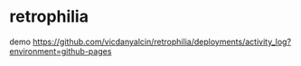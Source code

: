 # retrophilia

demo
https://github.com/vicdanyalcin/retrophilia/deployments/activity_log?environment=github-pages
